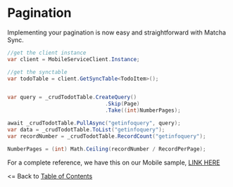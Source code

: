 # Pagination

Implementing your pagination is now easy and straightforward with Matcha Sync.


 ```csharp
//get the client instance
var client = MobileServiceClient.Instance;

//get the synctable
var todoTable = client.GetSyncTable<TodoItem>();


var query = _crudTodotTable.CreateQuery()
                                .Skip(Page)
                                .Take((int)NumberPages);

await _crudTodotTable.PullAsync("getinfoquery", query);
var data = _crudTodotTable.ToList("getinfoquery");
var recordNumber = _crudTodotTable.RecordCount("getinfoquery");

NumberPages = (int) Math.Ceiling(recordNumber / RecordPerPage);
 ```

For a complete reference, we have this on our Mobile sample, [LINK HERE](https://github.com/winstongubantes/matchasync/tree/master/Sample/SampleMobile/SampleMobile/ViewModels/PaginationPageViewModel.cs)

<= Back to [Table of Contents](README.md)